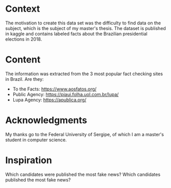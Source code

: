 # Context
The motivation to create this data set was the difficulty to find data on the subject, which is the subject of my master's thesis.
The dataset is published in kaggle and contains labeled facts about the Brazilian presidential elections in 2018.

# Content
The information was extracted from the 3 most popular fact checking sites in Brazil. Are they:

- To the Facts: https://www.aosfatos.org/
- Public Agency: https://piaui.folha.uol.com.br/lupa/
- Lupa Agency: https://apublica.org/

# Acknowledgments
My thanks go to the Federal University of Sergipe, of which I am a master's student in computer science.

# Inspiration
Which candidates were published the most fake news?
Which candidates published the most fake news?
